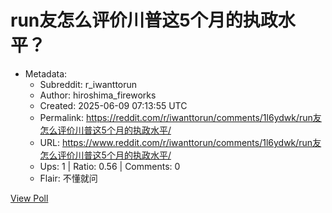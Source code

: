 # run友怎么评价川普这5个月的执政水平？

- Metadata:
  - Subreddit: r_iwanttorun
  - Author: hiroshima_fireworks
  - Created: 2025-06-09 07:13:55 UTC
  - Permalink: https://reddit.com/r/iwanttorun/comments/1l6ydwk/run友怎么评价川普这5个月的执政水平/
  - URL: https://www.reddit.com/r/iwanttorun/comments/1l6ydwk/run友怎么评价川普这5个月的执政水平/
  - Ups: 1 | Ratio: 0.56 | Comments: 0
  - Flair: 不懂就问


[View Poll](https://www.reddit.com/poll/1l6ydwk)

